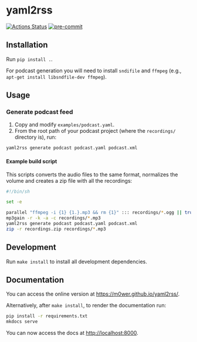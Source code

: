 # yaml2rss

[![Actions Status](
https://github.com/m0wer/yaml2rss/workflows/main.yml/badge.svg
)](https://github.com/m0wer/yaml2rss/actions)
[![pre-commit](
https://img.shields.io/badge/pre--commit-enabled-brightgreen?logo=pre-commit&logoColor=white
)](https://github.com/pre-commit/pre-commit)

## Installation

Run `pip install .`.

For podcast generation you will need to install `sndifile` and `ffmpeg`
(e.g., `apt-get install libsndfile-dev ffmpeg`).

## Usage

### Generate podcast feed

1. Copy and modify `examples/podcast.yaml`.
1. From the root path of your podcast project (where the `recordings/`
  directory is), run:
  ```bash
  yaml2rss generate podcast podcast.yaml podcast.xml
  ```

#### Example build script

This scripts converts the audio files to the same format, normalizes the
volume and creates a zip file with all the recordings:

```bash
#!/bin/sh

set -e

parallel "ffmpeg -i {1} {1.}.mp3 && rm {1}" ::: recordings/*.ogg || true
mp3gain -r -k -a -c recordings/*.mp3
yaml2rss generate podcast podcast.yaml podcast.xml
zip -r recordings.zip recordings/*.mp3
```

## Development

Run `make install` to install all development dependencies.

## Documentation

You can access the online version at <https://m0wer.github.io/yaml2rss/>.

Alternatively, after `make install`, to render the documentation run:

```bash
pip install -r requirements.txt
mkdocs serve
```

You can now access the docs at <http://localhost:8000>.
